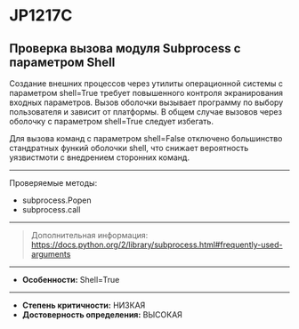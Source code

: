 # JP1217C 
## Проверка вызова модуля Subprocess c параметром Shell
Создание внешних процессов через утилиты операционной системы с параметром shell=True требует повышенного контроля 
экранирования входных параметров. Вызов оболочки вызывает программу по выбору пользователя и зависит от платформы. 
В общем случае вызовов через оболочку c параметром shell=True следует избегать.

Для вызова команд с параметром shell=False отключено большинство стандратных функий оболочки shell, что снижает
вероятность уязвистмоти с внедрением сторонних команд.

---
Проверяемые методы:

* subprocess.Popen 
* subprocess.call
---
> Дополнительная информация:
> <https://docs.python.org/2/library/subprocess.html#frequently-used-arguments>
---
* __Особенности:__ Shell=True
<!---
NOTE!! CHANGE TO HIGH-LOW
-->
---
* __Степень критичности:__ НИЗКАЯ
* __Достоверность определения:__ ВЫСОКАЯ